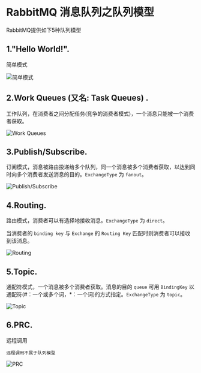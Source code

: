 # RabbitMQ 消息队列之队列模型

RabbitMQ提供如下5种队列模型

## 1."Hello World!". 

简单模式

![简单模式]()

## 2.Work Queues (又名: Task Queues) . 

工作队列，在消费者之间分配任务(竞争的消费者模式)，一个消息只能被一个消费者获取。

![Work Queues](https://user-gold-cdn.xitu.io/2018/11/13/1670c723ac9948ba?w=451&h=177&f=jpeg&s=15797)
          
## 3.Publish/Subscribe. 

订阅模式，消息被路由投递给多个队列，同一个消息被多个消费者获取，以达到同时向多个消费者发送消息的目的。`ExchangeType` 为 `fanout`。

![Publish/Subscribe](https://user-gold-cdn.xitu.io/2018/11/13/1670c72a304e5548?w=390&h=166&f=jpeg&s=16597)

## 4.Routing. 

路由模式，消费者可以有选择地接收消息。`ExchangeType` 为 `direct`。

当消费者的 `binding key` 与 `Exchange` 的 `Routing Key` 匹配时则消费者可以接收到该消息。

![Routing](https://user-gold-cdn.xitu.io/2018/11/13/1670c72d635ef026?w=498&h=168&f=jpeg&s=20210)

## 5.Topic. 

通配符模式，一个消息被多个消费者获取。消息的目的 `queue` 可用 `BindingKey` 以通配符(#：一个或多个词，*：一个词)的方式指定。`ExchangeType` 为 `topic`。


![Topic](https://user-gold-cdn.xitu.io/2018/11/13/1670c734e0c960a2?w=453&h=158&f=jpeg&s=18112)
  
## 6.PRC. 

远程调用

    远程调用不属于队列模型
    
![PRC](https://user-gold-cdn.xitu.io/2018/11/13/1670c73ad3ed75e9?w=597&h=197&f=jpeg&s=26819)
